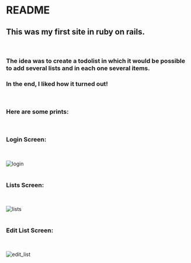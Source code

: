 # README

<h2> This was my first site in ruby on rails. </h3> <br>
<h3> The idea was to create a todolist in which it would be possible to add several lists and in each one several items. </h3>
<h3> In the end, I liked how it turned out! </h3> <br>
<h3> Here are some prints: </h3> <br>

<h3> Login Screen: </h3> <br>

![login](https://user-images.githubusercontent.com/86575893/222801477-75fb0f9b-a379-454c-a5cf-51aa2fb262ce.jpg) <br> <br>
<h3> Lists Screen: </h3> <br>

![lists](https://user-images.githubusercontent.com/86575893/222801495-750506c9-7ec1-4707-9536-5cfd97083598.jpg) <br> <br>
<h3> Edit List Screen: </h3> <br>

![edit_list](https://user-images.githubusercontent.com/86575893/222801504-1785d1aa-6480-404d-9d11-413e27b6a110.jpg)
